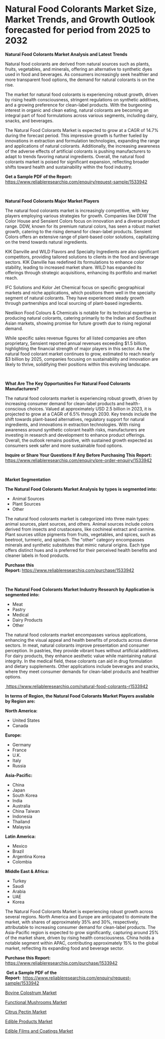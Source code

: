 <p><h1>Natural Food Colorants Market Size, Market Trends, and Growth Outlook forecasted for period from 2025 to 2032</h1></p><p><strong>Natural Food Colorants Market Analysis and Latest Trends</strong></p>
<p><p>Natural food colorants are derived from natural sources such as plants, fruits, vegetables, and minerals, offering an alternative to synthetic dyes used in food and beverages. As consumers increasingly seek healthier and more transparent food options, the demand for natural colorants is on the rise. </p><p>The market for natural food colorants is experiencing robust growth, driven by rising health consciousness, stringent regulations on synthetic additives, and a growing preference for clean-label products. With the burgeoning interest in organic and clean eating, natural colorants are becoming an integral part of food formulations across various segments, including dairy, snacks, and beverages.</p><p>The Natural Food Colorants Market is expected to grow at a CAGR of 14.7% during the forecast period. This impressive growth is further fueled by innovations in extraction and formulation technologies, expanding the range and applications of natural colorants. Additionally, the increasing awareness of the adverse effects of artificial colorants is pushing manufacturers to adapt to trends favoring natural ingredients. Overall, the natural food colorants market is poised for significant expansion, reflecting broader shifts toward health and sustainability within the food industry.</p></p>
<p><strong>Get a Sample PDF of the Report:&nbsp;</strong> <a href="https://www.reliableresearchiq.com/enquiry/request-sample/1533942?utm_campaign=1876&utm_medium=2&utm_source=Github&utm_content=ia&utm_term=07042025&utm_id=natural-food-colorants">https://www.reliableresearchiq.com/enquiry/request-sample/1533942</a></p>
<p>&nbsp;</p>
<p><strong>Natural Food Colorants Major Market Players</strong></p>
<p><p>The natural food colorants market is increasingly competitive, with key players employing various strategies for growth. Companies like DDW The Color House and Sensient Colors focus on innovation and a diverse product range. DDW, known for its premium natural colors, has seen a robust market growth, catering to the rising demand for clean-label products. Sensient Colors offers an extensive range of plant-based color solutions, capitalizing on the trend towards natural ingredients.</p><p>KIK Danville and WILD Flavors and Specialty Ingredients are also significant competitors, providing tailored solutions to clients in the food and beverage sectors. KIK Danville has redefined its formulations to enhance color stability, leading to increased market share. WILD has expanded its offerings through strategic acquisitions, enhancing its portfolio and market reach.</p><p>IFC Solutions and Kolor Jet Chemical focus on specific geographical markets and niche applications, which positions them well in the specialty segment of natural colorants. They have experienced steady growth through partnerships and local sourcing of plant-based ingredients. </p><p>Neelikon Food Colours & Chemicals is notable for its technical expertise in producing natural colorants, catering primarily to the Indian and Southeast Asian markets, showing promise for future growth due to rising regional demand.</p><p>While specific sales revenue figures for all listed companies are often proprietary, Sensient reported annual revenues exceeding $1.5 billion, highlighting the financial strength of major players in this sector. As the natural food colorant market continues to grow, estimated to reach nearly $3 billion by 2025, companies focusing on sustainability and innovation are likely to thrive, solidifying their positions within this evolving landscape.</p></p>
<p>&nbsp;</p>
<p><strong>What Are The Key Opportunities For Natural Food Colorants Manufacturers?</strong></p>
<p><p>The natural food colorants market is experiencing robust growth, driven by increasing consumer demand for clean-label products and health-conscious choices. Valued at approximately USD 2.5 billion in 2023, it is projected to grow at a CAGR of 6.5% through 2030. Key trends include the shift towards plant-based alternatives, regulatory support for natural ingredients, and innovations in extraction technologies. With rising awareness around synthetic colorant health risks, manufacturers are investing in research and development to enhance product offerings. Overall, the outlook remains positive, with sustained growth expected as consumers seek safer and more sustainable food options.</p></p>
<p><strong>Inquire or Share Your Questions If Any Before Purchasing This Report:</strong> <a href="https://www.reliableresearchiq.com/enquiry/pre-order-enquiry/1533942?utm_campaign=1876&utm_medium=2&utm_source=Github&utm_content=ia&utm_term=07042025&utm_id=natural-food-colorants">https://www.reliableresearchiq.com/enquiry/pre-order-enquiry/1533942</a></p>
<p>&nbsp;</p>
<p><strong>Market Segmentation</strong></p>
<p><strong>The Natural Food Colorants Market Analysis by types is segmented into:</strong></p>
<p><ul><li>Animal Sources</li><li>Plant Sources</li><li>Other</li></ul></p>
<p><p>The natural food colorants market is categorized into three main types: animal sources, plant sources, and others. Animal sources include colors derived from insects and crustaceans, like cochineal extract and carmine. Plant sources utilize pigments from fruits, vegetables, and spices, such as beetroot, turmeric, and spinach. The "other" category encompasses minerals and synthetic substitutes that mimic natural origins. Each type offers distinct hues and is preferred for their perceived health benefits and cleaner labels in food products.</p></p>
<p><strong>Purchase this Report:&nbsp;</strong><a href="https://www.reliableresearchiq.com/purchase/1533942?utm_campaign=1876&utm_medium=2&utm_source=Github&utm_content=ia&utm_term=07042025&utm_id=natural-food-colorants">https://www.reliableresearchiq.com/purchase/1533942</a></p>
<p>&nbsp;</p>
<p><strong>The Natural Food Colorants Market Industry Research by Application is segmented into:</strong></p>
<p><ul><li>Meat</li><li>Pastry</li><li>Medical</li><li>Dairy Products</li><li>Other</li></ul></p>
<p><p>The natural food colorants market encompasses various applications, enhancing the visual appeal and health benefits of products across diverse sectors. In meat, natural colorants improve presentation and consumer perception. In pastries, they provide vibrant hues without artificial additives. For dairy products, they enhance aesthetic value while maintaining natural integrity. In the medical field, these colorants can aid in drug formulation and dietary supplements. Other applications include beverages and snacks, where they meet consumer demands for clean-label products and healthier options.</p></p>
<p><a href="https://www.reliableresearchiq.com/natural-food-colorants-r1533942?utm_campaign=1876&utm_medium=2&utm_source=Github&utm_content=ia&utm_term=07042025&utm_id=natural-food-colorants">&nbsp;https://www.reliableresearchiq.com/natural-food-colorants-r1533942</a></p>
<p><strong>In terms of Region, the Natural Food Colorants Market Players available by Region are:</strong></p>
<p>
    <p> <strong> North America: </strong>
        <ul>
            <li>United States</li>
            <li>Canada</li>
        </ul>
        </p> 
    <p> <strong> Europe: </strong>
        <ul>
            <li>Germany</li>
            <li>France</li>
            <li>U.K.</li>
            <li>Italy</li>
            <li>Russia</li>
        </ul>
        </p> 
    <p> <strong> Asia-Pacific: </strong>
        <ul>
            <li>China</li>
            <li>Japan</li>
            <li>South Korea</li>
            <li>India</li>
            <li>Australia</li>
            <li>China Taiwan</li>
            <li>Indonesia</li>
            <li>Thailand</li>
            <li>Malaysia</li>
        </ul>
        </p> 
    <p> <strong> Latin America: </strong>
        <ul>
            <li>Mexico</li>
            <li>Brazil</li>
            <li>Argentina Korea</li>
            <li>Colombia</li>
        </ul>
        </p> 
    <p> <strong> Middle East & Africa: </strong>
        <ul>
            <li>Turkey</li>
            <li>Saudi</li>
            <li>Arabia</li>
            <li>UAE</li>
            <li>Korea</li>
        </ul>
    </p>
    </p>
<p><p>The Natural Food Colorants Market is experiencing robust growth across several regions. North America and Europe are anticipated to dominate the market, with shares of approximately 35% and 30%, respectively, attributable to increasing consumer demand for clean-label products. The Asia-Pacific region is expected to grow significantly, capturing around 25% of the market share, driven by rising health consciousness. China holds a notable segment within APAC, contributing approximately 15% to the global market, reflecting its expanding food and beverage sector.</p></p>
<p><strong>Purchase this Report: </strong><a href="https://www.reliableresearchiq.com/purchase/1533942?utm_campaign=1876&utm_medium=2&utm_source=Github&utm_content=ia&utm_term=07042025&utm_id=natural-food-colorants">https://www.reliableresearchiq.com/purchase/1533942</a></p>
<p>&nbsp;<strong>Get a Sample PDF of the Report:&nbsp;&nbsp;</strong><a href="https://www.reliableresearchiq.com/enquiry/request-sample/1533942?utm_campaign=1876&utm_medium=2&utm_source=Github&utm_content=ia&utm_term=07042025&utm_id=natural-food-colorants">https://www.reliableresearchiq.com/enquiry/request-sample/1533942</a></p>
<p><strong></strong></p>
<p><p><a href="https://github.com/doganaqev/Market-Research-Report-List-1/blob/main/bovine-colostrum-market.md?utm_campaign=1876&utm_medium=2&utm_source=Github&utm_content=ia&utm_term=07042025&utm_id=natural-food-colorants">Bovine Colostrum Market</a></p><p><a href="https://github.com/navodfetiya/Market-Research-Report-List-1/blob/main/functional-mushrooms-market.md?utm_campaign=1876&utm_medium=2&utm_source=Github&utm_content=ia&utm_term=07042025&utm_id=natural-food-colorants">Functional Mushrooms Market</a></p><p><a href="https://github.com/omemaeuseda/Market-Research-Report-List-1/blob/main/citrus-pectin-market.md?utm_campaign=1876&utm_medium=2&utm_source=Github&utm_content=ia&utm_term=07042025&utm_id=natural-food-colorants">Citrus Pectin Market</a></p><p><a href="https://github.com/burnicndole/Market-Research-Report-List-1/blob/main/edible-products-market.md?utm_campaign=1876&utm_medium=2&utm_source=Github&utm_content=ia&utm_term=07042025&utm_id=natural-food-colorants">Edible Products Market</a></p><p><a href="https://github.com/cevzarvargem/Market-Research-Report-List-1/blob/main/edible-films-and-coatings-market.md?utm_campaign=1876&utm_medium=2&utm_source=Github&utm_content=ia&utm_term=07042025&utm_id=natural-food-colorants">Edible Films and Coatings Market</a></p></p>